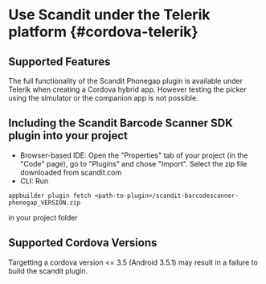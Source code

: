 Use Scandit under the Telerik platform {#cordova-telerik}
=========================

Supported Features
----------------------------------------------------

The full functionality of the Scandit Phonegap plugin is available under Telerik when creating a Cordova hybrid app. However testing the picker using the simulator or the companion app is not possible.

Including the Scandit Barcode Scanner SDK plugin into your project
----------------------------------------------------

* Browser-based IDE: Open the "Properties" tab of your project (in the "Code" page), go to "Plugins" and chose "Import". Select the zip file downloaded from scandit.com
* CLI: Run
~~~~~~~~~~~~~~~~~~~~~~~~~~~~~~~~~~~~
appbuilder plugin fetch <path-to-plugin>/scandit-barcodescanner-phonegap_VERSION.zip
~~~~~~~~~~~~~~~~~~~~~~~~~~~~~~~~~~~~
in your project folder

Supported Cordova Versions
--------------------------------------------------

Targetting a cordova version <= 3.5 (Android 3.5.1) may result in a failure to build the scandit plugin.
